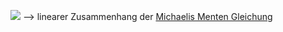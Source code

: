 ![](Pasted%20image%2020240719133427.png)
--> linearer Zusammenhang der [Michaelis Menten Gleichung](Michaelis%20Menten%20Gleichung.md) 